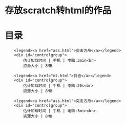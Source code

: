 # 存放scratch转html的作品

	
<h1>目录</h1>

		<legend><a href="ass.html">突击方舟</a></legend>
		<div id="controlgroup">
			估计加载时间 | 手机 | 电脑:3min<br>
			资源大小 | 8MB
	
		<legend><a href="mt.html">我也</a></legend>
		<div id="controlgroup">
			估计加载时间 | 手机 | 电脑:20s<br>
			资源大小 | 8MB
	
		<legend><a href="ass.html">突击方舟</a></legend>
		<div id="controlgroup">
			估计加载时间 | 手机 | 电脑:3min<br>
			资源大小 | 8MB
	
